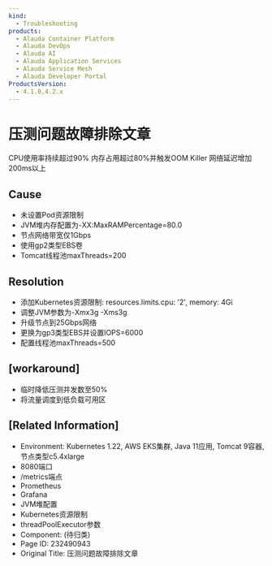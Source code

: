 ```yaml
---
kind:
  - Troubleshooting
products:
  - Alauda Container Platform
  - Alauda DevOps
  - Alauda AI
  - Alauda Application Services
  - Alauda Service Mesh
  - Alauda Developer Portal
ProductsVersion:
  - 4.1.0,4.2.x
---
```

<!-- A type of document that involves encountering a fault, diagnosing it, performing root cause analysis, and providing solutions. -->

# 压测问题故障排除文章

CPU使用率持续超过90% 内存占用超过80%并触发OOM Killer 网络延迟增加200ms以上

## Cause
- 未设置Pod资源限制
- JVM堆内存配置为-XX:MaxRAMPercentage=80.0
- 节点网络带宽仅1Gbps
- 使用gp2类型EBS卷
- Tomcat线程池maxThreads=200

## Resolution
- 添加Kubernetes资源限制: resources.limits.cpu: '2', memory: 4Gi
- 调整JVM参数为-Xmx3g -Xms3g
- 升级节点到25Gbps网络
- 更换为gp3类型EBS并设置IOPS=6000
- 配置线程池maxThreads=500

## [workaround]
- 临时降低压测并发数至50%
- 将流量调度到低负载可用区

## [Related Information]
- Environment: Kubernetes 1.22, AWS EKS集群, Java 11应用, Tomcat 9容器, 节点类型c5.4xlarge
- 8080端口
- /metrics端点
- Prometheus
- Grafana
- JVM堆配置
- Kubernetes资源限制
- threadPoolExecutor参数
- Component: (待归类)
- Page ID: 232490943
- Original Title: 压测问题故障排除文章
